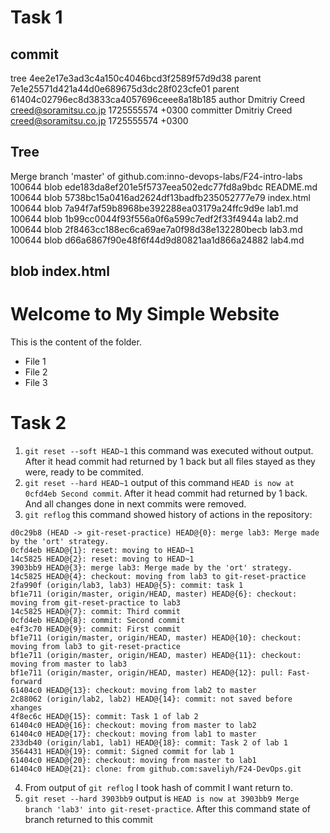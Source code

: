 # Task 1
## commit

tree 4ee2e17e3ad3c4a150c4046bcd3f2589f57d9d38
parent 7e1e25571d421a44d0e689675d3dc28f023cfe01
parent 61404c02796ec8d3833ca4057696ceee8a18b185
author Dmitriy Creed <creed@soramitsu.co.jp> 1725555574 +0300
committer Dmitriy Creed <creed@soramitsu.co.jp> 1725555574 +0300

## Tree
Merge branch 'master' of github.com:inno-devops-labs/F24-intro-labs
100644 blob ede183da8ef201e5f5737eea502edc77fd8a9bdc	README.md
100644 blob 5738bc15a0416ad2624df13badfb235052777e79	index.html
100644 blob 7a94f7af59b8968be392288ea03179a24ffc9d9e	lab1.md
100644 blob 1b99cc0044f93f556a0f6a599c7edf2f33f4944a	lab2.md
100644 blob 2f8463cc188ec6ca69ae7a0f98d38e132280becb	lab3.md
100644 blob d66a6867f90e48f6f44d9d80821aa1d866a24882	lab4.md

## blob index.html
<!DOCTYPE html> 
<!-- You can modify it as you wish -->
<html>
<head>
    <title>My Simple Website</title>
</head>
<body>
    <h1>Welcome to My Simple Website</h1>
    <p>This is the content of the folder.</p>
    <ul>
        <li>File 1</li>
        <li>File 2</li>
        <li>File 3</li>
    </ul>
</body>
</html>

# Task 2
1. `git reset --soft HEAD~1`  this command was executed without output. After it head commit had returned by 1 back but all files stayed as they were, ready to be commited.
2. `git reset --hard HEAD~1` output of this command `HEAD is now at 0cfd4eb Second commit`. After it head commit had returned by 1 back. And all changes done in next commits were removed.
1. `git reflog` this command showed history of actions in the repository: 
```
d0c29b8 (HEAD -> git-reset-practice) HEAD@{0}: merge lab3: Merge made by the 'ort' strategy.
0cfd4eb HEAD@{1}: reset: moving to HEAD~1
14c5825 HEAD@{2}: reset: moving to HEAD~1
3903bb9 HEAD@{3}: merge lab3: Merge made by the 'ort' strategy.
14c5825 HEAD@{4}: checkout: moving from lab3 to git-reset-practice
2fa990f (origin/lab3, lab3) HEAD@{5}: commit: task 1
bf1e711 (origin/master, origin/HEAD, master) HEAD@{6}: checkout: moving from git-reset-practice to lab3
14c5825 HEAD@{7}: commit: Third commit
0cfd4eb HEAD@{8}: commit: Second commit
e4f3c70 HEAD@{9}: commit: First commit
bf1e711 (origin/master, origin/HEAD, master) HEAD@{10}: checkout: moving from lab3 to git-reset-practice
bf1e711 (origin/master, origin/HEAD, master) HEAD@{11}: checkout: moving from master to lab3
bf1e711 (origin/master, origin/HEAD, master) HEAD@{12}: pull: Fast-forward
61404c0 HEAD@{13}: checkout: moving from lab2 to master
2c88062 (origin/lab2, lab2) HEAD@{14}: commit: not saved before xhanges
4f8ec6c HEAD@{15}: commit: Task 1 of lab 2
61404c0 HEAD@{16}: checkout: moving from master to lab2
61404c0 HEAD@{17}: checkout: moving from lab1 to master
233db40 (origin/lab1, lab1) HEAD@{18}: commit: Task 2 of lab 1
3564431 HEAD@{19}: commit: Signed commit for lab 1
61404c0 HEAD@{20}: checkout: moving from master to lab1
61404c0 HEAD@{21}: clone: from github.com:saveliyh/F24-DevOps.git
```

4. From output of `git reflog` I took hash of commit I want return to.
5. `git reset --hard 3903bb9` output is `HEAD is now at 3903bb9 Merge branch 'lab3' into git-reset-practice`. After this command state of branch returned to this commit